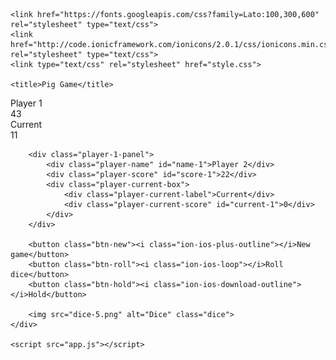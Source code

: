 <!DOCTYPE html>
<html lang="en">
<head>
    <meta charset="UTF-8">
    <meta name="viewport" content="width=device-width, initial-scale=1.0">
    <meta http-equiv="X-UA-Compatible" content="ie=edge">

    <link href="https://fonts.googleapis.com/css?family=Lato:100,300,600" rel="stylesheet" type="text/css">
    <link href="http://code.ionicframework.com/ionicons/2.0.1/css/ionicons.min.css" rel="stylesheet" type="text/css">
    <link type="text/css" rel="stylesheet" href="style.css">

    <title>Pig Game</title>
</head>
<body>
    <div class="wrapper clearfix">
        <div class="player-0-panel active">
            <div class="player-name" id="name-0">Player 1</div>
            <div class="player-score" id="score-0">43</div>
            <div class="player-current-box">
                <div class="player-current-label">Current</div>
                <div class="player-current-score" id="current-0">11</div>
            </div>
        </div>

        <div class="player-1-panel">
            <div class="player-name" id="name-1">Player 2</div>
            <div class="player-score" id="score-1">22</div>
            <div class="player-current-box">
                <div class="player-current-label">Current</div>
                <div class="player-current-score" id="current-1">0</div>
            </div>
        </div>

        <button class="btn-new"><i class="ion-ios-plus-outline"></i>New game</button>
        <button class="btn-roll"><i class="ion-ios-loop"></i>Roll dice</button>
        <button class="btn-hold"><i class="ion-ios-download-outline"></i>Hold</button>

        <img src="dice-5.png" alt="Dice" class="dice">
    </div>

    <script src="app.js"></script>
</body>
</html>
